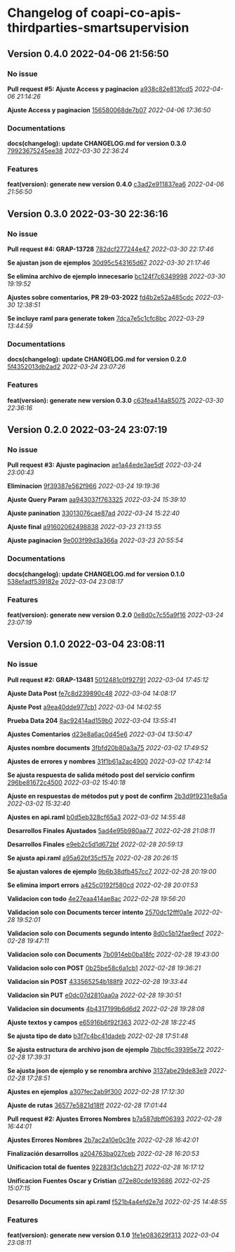 # Changelog of coapi-co-apis-thirdparties-smartsupervision

## Version 0.4.0 2022-04-06 21:56:50
### No issue

**Pull request #5: Ajuste Access y paginacion** [a938c82e813fcd5](/bitbucket/projects/COAPI/repos/coapi-co-apis-thirdparties-smartsupervision/commits/a938c82e813fcd5) *2022-04-06 21:14:26*

**Ajuste Access y paginacion** [156580068de7b07](/bitbucket/projects/COAPI/repos/coapi-co-apis-thirdparties-smartsupervision/commits/156580068de7b07) *2022-04-06 17:36:50*


###  Documentations

**docs(changelog): update CHANGELOG.md for version 0.3.0** [79923675245ee38](/bitbucket/projects/COAPI/repos/coapi-co-apis-thirdparties-smartsupervision/commits/79923675245ee38) *2022-03-30 22:36:24*


###  Features

**feat(version): generate new version 0.4.0** [c3ad2e911837ea6](/bitbucket/projects/COAPI/repos/coapi-co-apis-thirdparties-smartsupervision/commits/c3ad2e911837ea6) *2022-04-06 21:56:50*


## Version 0.3.0 2022-03-30 22:36:16
### No issue

**Pull request #4: GRAP-13728** [782dcf277244e47](/bitbucket/projects/COAPI/repos/coapi-co-apis-thirdparties-smartsupervision/commits/782dcf277244e47) *2022-03-30 22:17:46*

**Se ajustan json de ejemplos** [30d95c543165d67](/bitbucket/projects/COAPI/repos/coapi-co-apis-thirdparties-smartsupervision/commits/30d95c543165d67) *2022-03-30 21:17:46*

**Se elimina archivo de ejemplo innecesario** [bc124f7c6349998](/bitbucket/projects/COAPI/repos/coapi-co-apis-thirdparties-smartsupervision/commits/bc124f7c6349998) *2022-03-30 19:19:52*

**Ajustes sobre comentarios, PR 29-03-2022** [fd4b2e52a485cdc](/bitbucket/projects/COAPI/repos/coapi-co-apis-thirdparties-smartsupervision/commits/fd4b2e52a485cdc) *2022-03-30 12:38:51*

**Se incluye raml para generate token** [7dca7e5c1cfc8bc](/bitbucket/projects/COAPI/repos/coapi-co-apis-thirdparties-smartsupervision/commits/7dca7e5c1cfc8bc) *2022-03-29 13:44:59*


###  Documentations

**docs(changelog): update CHANGELOG.md for version 0.2.0** [5f4352013db2ad2](/bitbucket/projects/COAPI/repos/coapi-co-apis-thirdparties-smartsupervision/commits/5f4352013db2ad2) *2022-03-24 23:07:26*


###  Features

**feat(version): generate new version 0.3.0** [c63fea414a85075](/bitbucket/projects/COAPI/repos/coapi-co-apis-thirdparties-smartsupervision/commits/c63fea414a85075) *2022-03-30 22:36:16*


## Version 0.2.0 2022-03-24 23:07:19
### No issue

**Pull request #3: Ajuste paginacion** [ae1a44ede3ae5df](/bitbucket/projects/COAPI/repos/coapi-co-apis-thirdparties-smartsupervision/commits/ae1a44ede3ae5df) *2022-03-24 23:00:43*

**Eliminacion** [9f39387e562f966](/bitbucket/projects/COAPI/repos/coapi-co-apis-thirdparties-smartsupervision/commits/9f39387e562f966) *2022-03-24 19:19:36*

**Ajuste Query Param** [aa943037f763325](/bitbucket/projects/COAPI/repos/coapi-co-apis-thirdparties-smartsupervision/commits/aa943037f763325) *2022-03-24 15:39:10*

**Ajuste panination** [33013076cae87ad](/bitbucket/projects/COAPI/repos/coapi-co-apis-thirdparties-smartsupervision/commits/33013076cae87ad) *2022-03-24 15:22:40*

**Ajuste final** [a91602062498838](/bitbucket/projects/COAPI/repos/coapi-co-apis-thirdparties-smartsupervision/commits/a91602062498838) *2022-03-23 21:13:55*

**Ajuste paginacion** [9e003f99d3a366a](/bitbucket/projects/COAPI/repos/coapi-co-apis-thirdparties-smartsupervision/commits/9e003f99d3a366a) *2022-03-23 20:55:54*


###  Documentations

**docs(changelog): update CHANGELOG.md for version 0.1.0** [538efadf539182e](/bitbucket/projects/COAPI/repos/coapi-co-apis-thirdparties-smartsupervision/commits/538efadf539182e) *2022-03-04 23:08:17*


###  Features

**feat(version): generate new version 0.2.0** [0e8d0c7c55a9f16](/bitbucket/projects/COAPI/repos/coapi-co-apis-thirdparties-smartsupervision/commits/0e8d0c7c55a9f16) *2022-03-24 23:07:19*


## Version 0.1.0 2022-03-04 23:08:11
### No issue

**Pull request #2: GRAP-13481** [5012481c0f92791](/bitbucket/projects/COAPI/repos/coapi-co-apis-thirdparties-smartsupervision/commits/5012481c0f92791) *2022-03-04 17:45:12*

**Ajuste Data Post** [fe7c8d239890c48](/bitbucket/projects/COAPI/repos/coapi-co-apis-thirdparties-smartsupervision/commits/fe7c8d239890c48) *2022-03-04 14:08:17*

**Ajuste Post** [a9ea40dde977cb1](/bitbucket/projects/COAPI/repos/coapi-co-apis-thirdparties-smartsupervision/commits/a9ea40dde977cb1) *2022-03-04 14:02:55*

**Prueba Data 204** [8ac92414ad159b0](/bitbucket/projects/COAPI/repos/coapi-co-apis-thirdparties-smartsupervision/commits/8ac92414ad159b0) *2022-03-04 13:55:41*

**Ajustes Comentarios** [d23e8a6ac0d45e6](/bitbucket/projects/COAPI/repos/coapi-co-apis-thirdparties-smartsupervision/commits/d23e8a6ac0d45e6) *2022-03-04 13:50:47*

**Ajustes nombre documents** [3fbfd20b80a3a75](/bitbucket/projects/COAPI/repos/coapi-co-apis-thirdparties-smartsupervision/commits/3fbfd20b80a3a75) *2022-03-02 17:49:52*

**Ajustes de errores y nombres** [31f1b61a2ac4900](/bitbucket/projects/COAPI/repos/coapi-co-apis-thirdparties-smartsupervision/commits/31f1b61a2ac4900) *2022-03-02 17:42:14*

**Se ajusta respuesta de salida método post del servicio confirm** [296be81672c4500](/bitbucket/projects/COAPI/repos/coapi-co-apis-thirdparties-smartsupervision/commits/296be81672c4500) *2022-03-02 15:40:18*

**Ajuste en respuestas de métodos put y post de confirm** [2b3d9f9231e8a5a](/bitbucket/projects/COAPI/repos/coapi-co-apis-thirdparties-smartsupervision/commits/2b3d9f9231e8a5a) *2022-03-02 15:32:40*

**Ajustes en api.raml** [b0d5eb328cf65a3](/bitbucket/projects/COAPI/repos/coapi-co-apis-thirdparties-smartsupervision/commits/b0d5eb328cf65a3) *2022-03-02 14:55:48*

**Desarrollos Finales Ajustados** [5ad4e95b980aa77](/bitbucket/projects/COAPI/repos/coapi-co-apis-thirdparties-smartsupervision/commits/5ad4e95b980aa77) *2022-02-28 21:08:11*

**Desarrollos Finales** [e9eb2c5d1d672bf](/bitbucket/projects/COAPI/repos/coapi-co-apis-thirdparties-smartsupervision/commits/e9eb2c5d1d672bf) *2022-02-28 20:59:13*

**Se ajusta api.raml** [a95a62bf35cf57e](/bitbucket/projects/COAPI/repos/coapi-co-apis-thirdparties-smartsupervision/commits/a95a62bf35cf57e) *2022-02-28 20:26:15*

**Se ajustan valores de ejemplo** [9b6b38dfb457cc7](/bitbucket/projects/COAPI/repos/coapi-co-apis-thirdparties-smartsupervision/commits/9b6b38dfb457cc7) *2022-02-28 20:19:00*

**Se elimina import errors** [a425c0192f580cd](/bitbucket/projects/COAPI/repos/coapi-co-apis-thirdparties-smartsupervision/commits/a425c0192f580cd) *2022-02-28 20:01:53*

**Validacion con todo** [4e27eaa414ae8ac](/bitbucket/projects/COAPI/repos/coapi-co-apis-thirdparties-smartsupervision/commits/4e27eaa414ae8ac) *2022-02-28 19:56:20*

**Validacion solo con Documents tercer intento** [2570dc12fff0a1e](/bitbucket/projects/COAPI/repos/coapi-co-apis-thirdparties-smartsupervision/commits/2570dc12fff0a1e) *2022-02-28 19:52:01*

**Validacion solo con Documents segundo intento** [8d0c5b12fae9ecf](/bitbucket/projects/COAPI/repos/coapi-co-apis-thirdparties-smartsupervision/commits/8d0c5b12fae9ecf) *2022-02-28 19:47:11*

**Validacion solo con Documents** [7b0914eb0ba18fc](/bitbucket/projects/COAPI/repos/coapi-co-apis-thirdparties-smartsupervision/commits/7b0914eb0ba18fc) *2022-02-28 19:43:00*

**Validacion solo con POST** [0b25be58c6a1cb1](/bitbucket/projects/COAPI/repos/coapi-co-apis-thirdparties-smartsupervision/commits/0b25be58c6a1cb1) *2022-02-28 19:36:21*

**Validacion sin POST** [433565254b188f9](/bitbucket/projects/COAPI/repos/coapi-co-apis-thirdparties-smartsupervision/commits/433565254b188f9) *2022-02-28 19:33:44*

**Validacion sin PUT** [e0dc07d2810aa0a](/bitbucket/projects/COAPI/repos/coapi-co-apis-thirdparties-smartsupervision/commits/e0dc07d2810aa0a) *2022-02-28 19:30:51*

**Validacion sin documents** [4b4317199b6d6d2](/bitbucket/projects/COAPI/repos/coapi-co-apis-thirdparties-smartsupervision/commits/4b4317199b6d6d2) *2022-02-28 19:28:08*

**Ajuste textos y campos** [e65916b6f92f363](/bitbucket/projects/COAPI/repos/coapi-co-apis-thirdparties-smartsupervision/commits/e65916b6f92f363) *2022-02-28 18:22:45*

**Se ajusta tipo de dato** [b3f7c4bc41dadeb](/bitbucket/projects/COAPI/repos/coapi-co-apis-thirdparties-smartsupervision/commits/b3f7c4bc41dadeb) *2022-02-28 17:51:48*

**Se ajusta estructura de archivo json de ejemplo** [7bbcf6c39395e72](/bitbucket/projects/COAPI/repos/coapi-co-apis-thirdparties-smartsupervision/commits/7bbcf6c39395e72) *2022-02-28 17:39:31*

**Se ajusta json de ejemplo y se renombra archivo** [3137abe29de83e9](/bitbucket/projects/COAPI/repos/coapi-co-apis-thirdparties-smartsupervision/commits/3137abe29de83e9) *2022-02-28 17:28:51*

**Ajustes en ejemplos** [a307fec2ab9f300](/bitbucket/projects/COAPI/repos/coapi-co-apis-thirdparties-smartsupervision/commits/a307fec2ab9f300) *2022-02-28 17:12:30*

**Ajuste de rutas** [36577e5821d18ff](/bitbucket/projects/COAPI/repos/coapi-co-apis-thirdparties-smartsupervision/commits/36577e5821d18ff) *2022-02-28 17:01:44*

**Pull request #2: Ajustes Errores Nombres** [b7a587dbff06393](/bitbucket/projects/COAPI/repos/coapi-co-apis-thirdparties-smartsupervision/commits/b7a587dbff06393) *2022-02-28 16:44:01*

**Ajustes Errores Nombres** [2b7ac2a10e0c3fe](/bitbucket/projects/COAPI/repos/coapi-co-apis-thirdparties-smartsupervision/commits/2b7ac2a10e0c3fe) *2022-02-28 16:42:01*

**Finalización desarrollos** [a204763ba027ceb](/bitbucket/projects/COAPI/repos/coapi-co-apis-thirdparties-smartsupervision/commits/a204763ba027ceb) *2022-02-28 16:20:53*

**Unificacion total de fuentes** [92283f3c1dcb271](/bitbucket/projects/COAPI/repos/coapi-co-apis-thirdparties-smartsupervision/commits/92283f3c1dcb271) *2022-02-28 16:17:12*

**Unificacion Fuentes Oscar y Cristian** [d72e80cde193686](/bitbucket/projects/COAPI/repos/coapi-co-apis-thirdparties-smartsupervision/commits/d72e80cde193686) *2022-02-25 15:07:15*

**Desarrollo Documents sin api.raml** [f521b4a4efd2e7d](/bitbucket/projects/COAPI/repos/coapi-co-apis-thirdparties-smartsupervision/commits/f521b4a4efd2e7d) *2022-02-25 14:48:55*


###  Features

**feat(version): generate new version 0.1.0** [1fe1e083629f313](/bitbucket/projects/COAPI/repos/coapi-co-apis-thirdparties-smartsupervision/commits/1fe1e083629f313) *2022-03-04 23:08:11*


